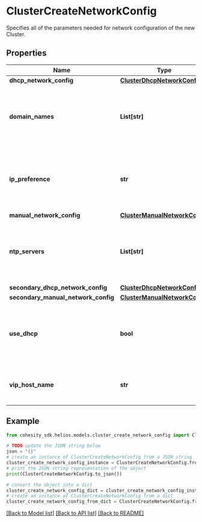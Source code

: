 # ClusterCreateNetworkConfig

Specifies all of the parameters needed for network configuration of the new Cluster.

## Properties

Name | Type | Description | Notes
------------ | ------------- | ------------- | -------------
**dhcp_network_config** | [**ClusterDhcpNetworkConfig**](ClusterDhcpNetworkConfig.md) |  | [optional] 
**domain_names** | **List[str]** | Specifies the list of Domain Names new cluster should be configured with. | 
**ip_preference** | **str** | Specifies IP preference of the cluster to be Ipv4/Ipv6. It is Ipv4 by default. | [optional] 
**manual_network_config** | [**ClusterManualNetworkConfig**](ClusterManualNetworkConfig.md) |  | [optional] 
**ntp_servers** | **List[str]** | Specifies the list of NTP Servers new cluster should be configured with. | 
**secondary_dhcp_network_config** | [**ClusterDhcpNetworkConfig**](ClusterDhcpNetworkConfig.md) |  | [optional] 
**secondary_manual_network_config** | [**ClusterManualNetworkConfig**](ClusterManualNetworkConfig.md) |  | [optional] 
**use_dhcp** | **bool** | Specifies whether or not to use DHCP to configure the network of the Cluster. | 
**vip_host_name** | **str** | Specifies the FQDN hostname of the cluster. | [optional] 

## Example

```python
from cohesity_sdk.helios.models.cluster_create_network_config import ClusterCreateNetworkConfig

# TODO update the JSON string below
json = "{}"
# create an instance of ClusterCreateNetworkConfig from a JSON string
cluster_create_network_config_instance = ClusterCreateNetworkConfig.from_json(json)
# print the JSON string representation of the object
print(ClusterCreateNetworkConfig.to_json())

# convert the object into a dict
cluster_create_network_config_dict = cluster_create_network_config_instance.to_dict()
# create an instance of ClusterCreateNetworkConfig from a dict
cluster_create_network_config_from_dict = ClusterCreateNetworkConfig.from_dict(cluster_create_network_config_dict)
```
[[Back to Model list]](../README.md#documentation-for-models) [[Back to API list]](../README.md#documentation-for-api-endpoints) [[Back to README]](../README.md)


